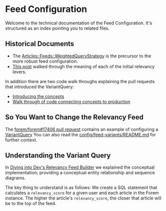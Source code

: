 # Feed Configuration

Welcome to the technical documentation of the Feed Configuration. It's
structured as an index pointing you to related files.

## Historical Documents

- The
  [Articles::Feeds::WeightedQueryStrategy](https://github.com/forem/forem/blob/de2edee07d824a34e5c5445d455b1f8086bd127d/app/services/articles/feeds/weighted_query_variant.rb)
  is the precursor to the more robust feed configuration.
- [This post](https://dev.to/devteam/these-are-the-feed-levers-i-know-i-know-3jj7)
  walked through the meaning of each of the initial relevancy levers.

In addition there are two code walk throughs explaining the pull
requests that introduced the VariantQuery:

- [Introducing the concepts](https://www.loom.com/share/857cea3698f44a4f876a01fb4e72552c)
- [Walk through of code connecting concepts to production](https://www.loom.com/share/31f06224b61c4f7ca01c85e1fe0c239a)

## So You Want to Change the Relevancy Feed

The [forem/forem#17406 pull request](https://github.com/forem/forem/pull/17406)
contains an example of configuring a
[VariantQuery](https://github.com/forem/forem/blob/main/app/services/articles/feeds/variant_query.rb)
You can also read the
[config/feed-variants/README.md](https://github.com/forem/forem/blob/main/config/feed-variants/README.md)
for further context.

## Understanding the Variant Query

In
[Diving into Dev's Relevancy Feed Builder](https://dev.to/devteam/diving-into-devs-relevancy-feed-builder-30m6)
we explained the conceptual implementation; providing a conceptual entity
relationship and sequence diagrams.

The key thing to understand is as follows: We create a SQL statement
that calculates a `relevancy_score` for a given user and each article in the
Forem instance. The higher the article's `relevancy_score`, the closer that article will be to
the top of the feed.
